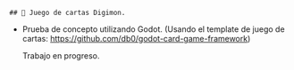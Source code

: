     ## 🔵 Juego de cartas Digimon. 

- Prueba de concepto utilizando Godot. (Usando el template de juego de cartas: https://github.com/db0/godot-card-game-framework)

  Trabajo en progreso.
